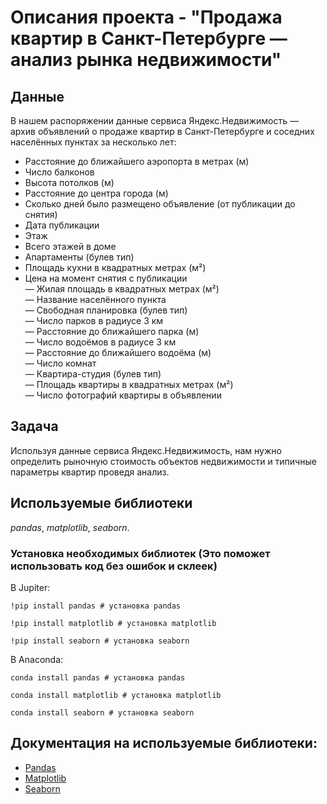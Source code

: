 # Описания проекта - "Продажа квартир в Санкт-Петербурге — анализ рынка недвижимости"


## Данные

В нашем распоряжении данные сервиса Яндекс.Недвижимость — архив объявлений о продаже квартир в Санкт-Петербурге и соседних населённых пунктах за несколько лет:
- Расстояние до ближайшего аэропорта в метрах (м)
- Число балконов
- Высота потолков (м)
- Расстояние до центра города (м)
- Сколько дней было размещено объявление (от публикации до снятия)
- Дата публикации
- Этаж
- Всего этажей в доме   
- Апартаменты (булев тип)  
- Площадь кухни в квадратных метрах (м²)  
- Цена на момент снятия с публикации  
— Жилая площадь в квадратных метрах (м²)  
— Название населённого пункта  
— Свободная планировка (булев тип)  
— Число парков в радиусе 3 км  
— Расстояние до ближайшего парка (м)  
— Число водоёмов в радиусе 3 км  
— Расстояние до ближайшего водоёма (м)  
— Число комнат  
— Квартира-студия (булев тип)  
— Площадь квартиры в квадратных метрах (м²)  
— Число фотографий квартиры в объявлении  

## Задача

Используя данные сервиса Яндекс.Недвижимость, нам нужно определить рыночную стоимость объектов недвижимости и типичные параметры квартир проведя анализ.

## Используемые библиотеки
*pandas*, *matplotlib*, *seaborn*.

### Установка необходимых библиотек (Это поможет использовать код без ошибок и склеек)

В Jupiter:
```
!pip install pandas # установка pandas

!pip install matplotlib # установка matplotlib

!pip install seaborn # установка seaborn

```

В Anaconda:
```
conda install pandas # установка pandas

conda install matplotlib # установка matplotlib

conda install seaborn # установка seaborn

```

## Документация на используемые библиотеки:
- [Pandas](https://pandas.pydata.org/docs)
- [Matplotlib](https://matplotlib.org/stable/index.html)
- [Seaborn](https://seaborn.pydata.org/index.html)
